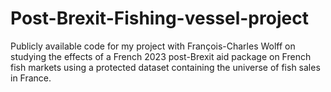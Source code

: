 # Post-Brexit-Fishing-vessel-project
Publicly available code for my project with François-Charles Wolff on studying  the effects of a French 2023 post-Brexit aid package on French fish markets using a protected dataset containing the universe of fish sales in France.
